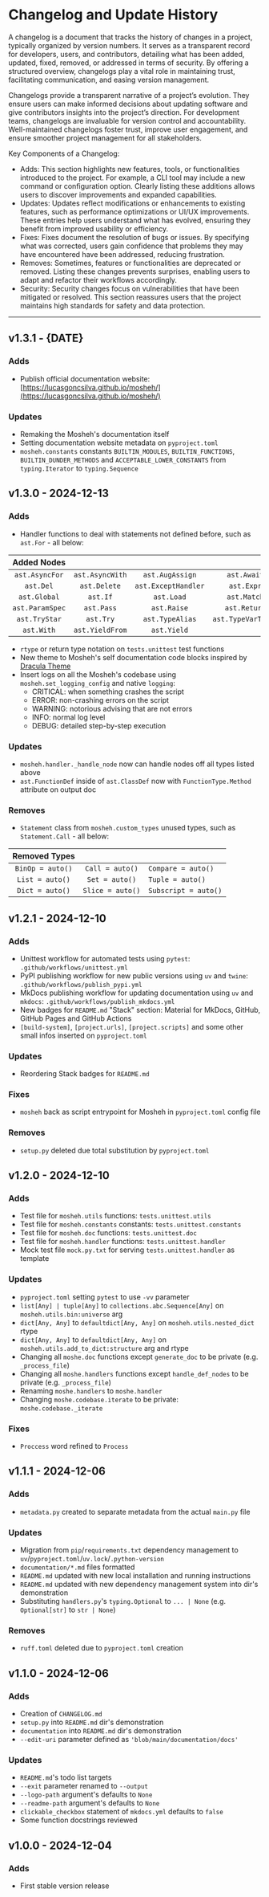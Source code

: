 # Changelog and Update History

A changelog is a document that tracks the history of changes in a project, typically organized by version numbers. It serves as a transparent record for developers, users, and contributors, detailing what has been added, updated, fixed, removed, or addressed in terms of security. By offering a structured overview, changelogs play a vital role in maintaining trust, facilitating communication, and easing version management.

Changelogs provide a transparent narrative of a project’s evolution. They ensure users can make informed decisions about updating software and give contributors insights into the project’s direction. For development teams, changelogs are invaluable for version control and accountability. Well-maintained changelogs foster trust, improve user engagement, and ensure smoother project management for all stakeholders.

Key Components of a Changelog:

- Adds: This section highlights new features, tools, or functionalities introduced to the project. For example, a CLI tool may include a new command or configuration option. Clearly listing these additions allows users to discover improvements and expanded capabilities.
- Updates: Updates reflect modifications or enhancements to existing features, such as performance optimizations or UI/UX improvements. These entries help users understand what has evolved, ensuring they benefit from improved usability or efficiency.
- Fixes: Fixes document the resolution of bugs or issues. By specifying what was corrected, users gain confidence that problems they may have encountered have been addressed, reducing frustration.
- Removes: Sometimes, features or functionalities are deprecated or removed. Listing these changes prevents surprises, enabling users to adapt and refactor their workflows accordingly.
- Security: Security changes focus on vulnerabilities that have been mitigated or resolved. This section reassures users that the project maintains high standards for safety and data protection.

---

<!--

## {VERSION} - {DATE}

### Adds

- Item

### Updates

- Item

### Fixes

- Item

### Removes

- Item

### Security

- Item

-->

## v1.3.1 - {DATE}

### Adds

- Publish official documentation website: [https://lucasgoncsilva.github.io/mosheh/](https://lucasgoncsilva.github.io/mosheh/)

### Updates

- Remaking the Mosheh's documentation itself
- Setting documentation website metadata on `pyproject.toml`
- `mosheh.constants` constants `BUILTIN_MODULES`, `BUILTIN_FUNCTIONS`, `BUILTIN_DUNDER_METHODS` and `ACCEPTABLE_LOWER_CONSTANTS` from `typing.Iterator` to `typing.Sequence`

## v1.3.0 - 2024-12-13

### Adds

- Handler functions to deal with statements not defined before, such as `ast.For` - all below:

|   Added Nodes   |                 |                     |                    |                 |                      |
| :-------------: | :-------------: | :-----------------: | :----------------: | :-------------: | :------------------: |
| `ast.AsyncFor`  | `ast.AsyncWith` |   `ast.AugAssign`   |    `ast.Await`     |   `ast.Break`   |    `ast.Continue`    |
|    `ast.Del`    |  `ast.Delete`   | `ast.ExceptHandler` |     `ast.Expr`     |    `ast.For`    | `ast.FormattedValue` |
|  `ast.Global`   |    `ast.If`     |     `ast.Load`      |    `ast.Match`     | `ast.NamedExpr` |    `ast.Nonlocal`    |
| `ast.ParamSpec` |   `ast.Pass`    |     `ast.Raise`     |    `ast.Return`    |  `ast.Starred`  |     `ast.Store`      |
|  `ast.TryStar`  |    `ast.Try`    |   `ast.TypeAlias`   | `ast.TypeVarTuple` |  `ast.TypeVar`  |     `ast.While`      |
|   `ast.With`    | `ast.YieldFrom` |     `ast.Yield`     |

- `rtype` or return type notation on `tests.unittest` test functions
- New theme to Mosheh's self documentation code blocks inspired by [Dracula Theme](https://draculatheme.com/)
- Insert logs on all the Mosheh's codebase using `mosheh.set_logging_config` and native `logging`:
  - CRITICAL: when something crashes the script
  - ERROR: non-crashing errors on the script
  - WARNING: notorious advising that are not errors
  - INFO: normal log level
  - DEBUG: detailed step-by-step execution

### Updates

- `mosheh.handler._handle_node` now can handle nodes off all types listed above
- `ast.FunctionDef` inside of `ast.ClassDef` now with `FunctionType.Method` attribute on output doc

### Removes

- `Statement` class from `mosheh.custom_types` unused types, such as `Statement.Call` - all below:

|  Removed Types   |                  |                      |
| :--------------: | :--------------: | :------------------- |
| `BinOp = auto()` | `Call = auto()`  | `Compare = auto()`   |
| `List = auto()`  |  `Set = auto()`  | `Tuple = auto()`     |
| `Dict = auto()`  | `Slice = auto()` | `Subscript = auto()` |

## v1.2.1 - 2024-12-10

### Adds

- Unittest workflow for automated tests using `pytest`: `.github/workflows/unittest.yml`
- PyPI publishing workflow for new public versions using `uv` and `twine`: `.github/workflows/publish_pypi.yml`
- MkDocs publishing workflow for updating documentation using `uv` and `mkdocs`: `.github/workflows/publish_mkdocs.yml`
- New badges for `README.md` "Stack" section: Material for MkDocs, GitHub, GitHub Pages and GitHub Actions
- `[build-system]`, `[project.urls]`, `[project.scripts]` and some other small infos inserted on `pyproject.toml`

### Updates

- Reordering Stack badges for `README.md`

### Fixes

- `mosheh` back as script entrypoint for Mosheh in `pyproject.toml` config file

### Removes

- `setup.py` deleted due total substitution by `pyproject.toml`

## v1.2.0 - 2024-12-10

### Adds

- Test file for `mosheh.utils` functions: `tests.unittest.utils`
- Test file for `mosheh.constants` constants: `tests.unittest.constants`
- Test file for `mosheh.doc` functions: `tests.unittest.doc`
- Test file for `mosheh.handler` functions: `tests.unittest.handler`
- Mock test file `mock.py.txt` for serving `tests.unittest.handler` as template

### Updates

- `pyproject.toml` setting `pytest` to use `-vv` parameter
- `list[Any] | tuple[Any]` to `collections.abc.Sequence[Any]` on `mosheh.utils.bin:universe` arg
- `dict[Any, Any]` to `defaultdict[Any, Any]` on `mosheh.utils.nested_dict` rtype
- `dict[Any, Any]` to `defaultdict[Any, Any]` on `mosheh.utils.add_to_dict:structure` arg and rtype
- Changing all `moshe.doc` functions except `generate_doc` to be private (e.g. `_process_file`)
- Changing all `moshe.handlers` functions except `handle_def_nodes` to be private (e.g. `_process_file`)
- Renaming `moshe.handlers` to `moshe.handler`
- Changing `moshe.codebase.iterate` to be private: `moshe.codebase._iterate`

### Fixes

- `Proccess` word refined to `Process`

## v1.1.1 - 2024-12-06

### Adds

- `metadata.py` created to separate metadata from the actual `main.py` file

### Updates

- Migration from `pip`/`requirements.txt` dependency management to `uv`/`pyproject.toml`/`uv.lock`/`.python-version`
- `documentation/*.md` files formatted
- `README.md` updated with new local installation and running instructions
- `README.md` updated with new dependency management system into dir's demonstration
- Substituting `handlers.py`'s `typing.Optional` to `... | None` (e.g. `Optional[str]` to `str | None`)

### Removes

- `ruff.toml` deleted due to `pyproject.toml` creation

## v1.1.0 - 2024-12-06

### Adds

- Creation of `CHANGELOG.md`
- `setup.py` into `README.md` dir's demonstration
- `documentation` into `README.md` dir's demonstration
- `--edit-uri` parameter defined as `'blob/main/documentation/docs'`

### Updates

- `README.md`'s todo list targets
- `--exit` parameter renamed to `--output`
- `--logo-path` argument's defaults to `None`
- `--readme-path` argument's defaults to `None`
- `clickable_checkbox` statement of `mkdocs.yml` defaults to `false`
- Some function docstrings reviewed

## v1.0.0 - 2024-12-04

### Adds

- First stable version release
